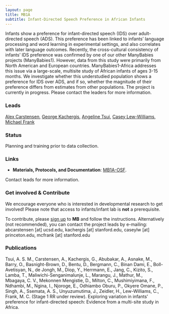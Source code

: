 ```yaml
---
layout: page
title: MB1A
subtitle: Infant-Directed Speech Preference in African Infants
---
```


<!--
To-do:
- news release?
- Short description of the study (justification, methods, results WITH images/plots)
  - model: https://manyprimates.github.io/pilot/
- add Contributors (header)
-->

<div class="flourish-embed" data-src="visualisation/2488103" style="float: right;" data-url="https://flo.uri.sh/visualisation/2488103/embed"><script src="https://public.flourish.studio/resources/embed.js"></script></div>

Infants show a preference for infant-directed speech (IDS) over adult-directed speech (ADS). This preference has been linked to infants’ language processing and word learning in experimental settings, and also correlates with later language outcomes. Recently, the cross-cultural consistency of infants’ IDS preference was confirmed by one of our other ManyBabies projects (ManyBabies1). However, data from this study were primarily from North American and European countries. ManyBabies1-Africa addresses this issue via a large-scale, multisite study of African infants of ages 3-15 months. We investigate whether this understudied population shows a preference for IDS over ADS, and if so, whether the magnitude of their preference differs from estimates from other populations. The project is currently in progress. Please contact the leaders for more information.

### Leads
[Alex Carstensen](http://abcarstensen.com), [George Kachergis](http://www.kachergis.com), [Angeline Tsui](https://angelinetsui.github.io/), [Casey Lew-Williams](https://psych.princeton.edu/person/casey-lew-williams), [Michael Frank]( https://web.stanford.edu/~mcfrank/)

### Status
Planning and training prior to data collection.

### Links  
* **Materials, Protocols, and Documentation**: [MB1A-OSF](https://osf.io/jgr79/).  

Contact leads for more information.   

<!--
* **Data and code**: [MB1B-GitHub](https://github.com/manybabies/mb1b-analysis-public).
* **Listserv**: [join here](https://mailman.stanford.edu/mailman/listinfo/manybabies1).  
* **News**: [MB1A-news]({{site.baseurl}}/tags/#MB1A)
-->

### Get involved & Contribute
We encourage everyone who is interested in developmental research to get involved! Please note that access to infants/infant lab is **not** a prerequisite.  

To contribute, please [sign up]({{site.baseurl}}/sign_up_log_in/) to **MB** and follow the instructions. Alternatively (not recommended), you can contact the project leads by e-mailing: abcarstensen [at] ucsd.edu, kachergis [at] stanford.edu, caseylw [at] princeton.edu, mcfrank [at] stanford.edu

### Publications
Tsui, A. S. M., Carstensen, A., Kachergis, G., Abubakar, A., Asnake, M., Barry, O., Basnight-Brown, D., Bentu, D., Bergmann, C., Binan Dami, E., Boll-Avetisyan, N., de Jongh, M., Diop, Y., Herrmann, E., Jang, C., Kizito, S., Lamba, T., Maliwichi-Senganimalunje, L., Marangu, J., Mathur, M., Mbagaya, C. V., Mekonnen Mengistie, D., Milton, C., Mushimiyimana, F., Ndhambi, M., Ngina, I., Njoroge, E., Odhiambo Oburu, P., Okyere Omane, P., Singh, A., Ssemata, A. S., Unyuzumutima, J., Zeidler, H., Lew-Williams, C., Frank, M. C. (Stage 1 RR under review). Exploring variation in infants’ preference for infant-directed speech: Evidence from a multi-site study in Africa.

<!--
**News release**: See also the news releases by
-->
